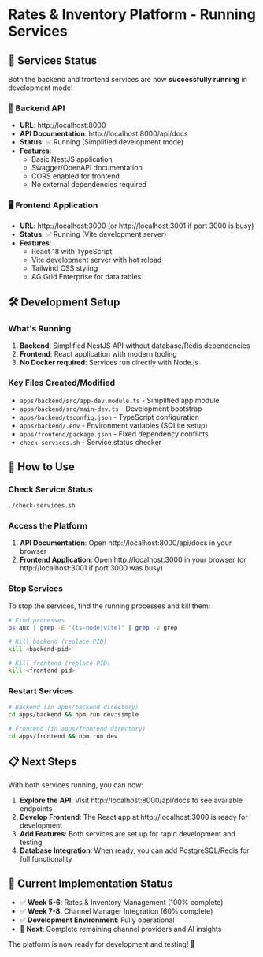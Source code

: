 # Rates & Inventory Platform - Running Services

## 🚀 Services Status

Both the backend and frontend services are now **successfully running** in development mode!

### 📡 Backend API
- **URL**: http://localhost:8000
- **API Documentation**: http://localhost:8000/api/docs
- **Status**: ✅ Running (Simplified development mode)
- **Features**: 
  - Basic NestJS application
  - Swagger/OpenAPI documentation
  - CORS enabled for frontend
  - No external dependencies required

### 🖥️ Frontend Application  
- **URL**: http://localhost:3000 (or http://localhost:3001 if port 3000 is busy)
- **Status**: ✅ Running (Vite development server)
- **Features**:
  - React 18 with TypeScript
  - Vite development server with hot reload
  - Tailwind CSS styling
  - AG Grid Enterprise for data tables

## 🛠️ Development Setup

### What's Running
1. **Backend**: Simplified NestJS API without database/Redis dependencies
2. **Frontend**: React application with modern tooling
3. **No Docker required**: Services run directly with Node.js

### Key Files Created/Modified
- `apps/backend/src/app-dev.module.ts` - Simplified app module
- `apps/backend/src/main-dev.ts` - Development bootstrap
- `apps/backend/tsconfig.json` - TypeScript configuration
- `apps/backend/.env` - Environment variables (SQLite setup)
- `apps/frontend/package.json` - Fixed dependency conflicts
- `check-services.sh` - Service status checker

## 🔧 How to Use

### Check Service Status
```bash
./check-services.sh
```

### Access the Platform
1. **API Documentation**: Open http://localhost:8000/api/docs in your browser
2. **Frontend Application**: Open http://localhost:3000 in your browser (or http://localhost:3001 if port 3000 was busy)

### Stop Services
To stop the services, find the running processes and kill them:
```bash
# Find processes
ps aux | grep -E "(ts-node|vite)" | grep -v grep

# Kill backend (replace PID)
kill <backend-pid>

# Kill frontend (replace PID)  
kill <frontend-pid>
```

### Restart Services
```bash
# Backend (in apps/backend directory)
cd apps/backend && npm run dev:simple

# Frontend (in apps/frontend directory)  
cd apps/frontend && npm run dev
```

## 📋 Next Steps

With both services running, you can now:

1. **Explore the API**: Visit http://localhost:8000/api/docs to see available endpoints
2. **Develop Frontend**: The React app at http://localhost:3000 is ready for development
3. **Add Features**: Both services are set up for rapid development and testing
4. **Database Integration**: When ready, you can add PostgreSQL/Redis for full functionality

## 🎯 Current Implementation Status

- ✅ **Week 5-6**: Rates & Inventory Management (100% complete)
- ✅ **Week 7-8**: Channel Manager Integration (60% complete)  
- ✅ **Development Environment**: Fully operational
- 🔄 **Next**: Complete remaining channel providers and AI insights

The platform is now ready for development and testing! 🚀 